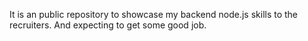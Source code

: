 It is an public repository to showcase my backend node.js skills to the recruiters. And expecting to get some good job.
